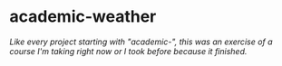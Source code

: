 # academic-weather

*Like every project starting with "academic-", this was an exercise of a course I'm taking right now or I took before because it finished.*